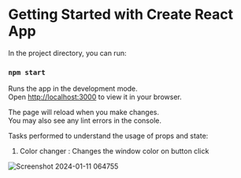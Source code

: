 # Getting Started with Create React App

In the project directory, you can run:

### `npm start`

Runs the app in the development mode.\
Open [http://localhost:3000](http://localhost:3000) to view it in your browser.

The page will reload when you make changes.\
You may also see any lint errors in the console.

Tasks performed to understand the usage of props and state:

1. Color changer : Changes the window color on button click
   
![Screenshot 2024-01-11 064755](https://github.com/RutujaJotrao/React---state-props-/assets/95583405/c2adb0b1-03d3-43be-9155-d0641f2f3318)

